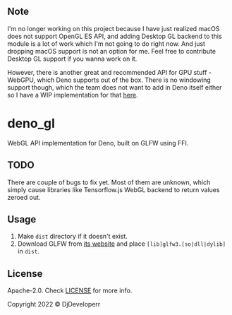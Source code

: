## Note

I'm no longer working on this project because I have just realized macOS does
not support OpenGL ES API, and adding Desktop GL backend to this module is a lot
of work which I'm not going to do right now. And just dropping macOS support is
not an option for me. Feel free to contribute Desktop GL support if you wanna
work on it.

However, there is another great and recommended API for GPU stuff - WebGPU,
which Deno supports out of the box. There is no windowing support though, which
the team does not want to add in Deno itself either so I have a WIP
implementation for that [here](https://github.com/DjDeveloperr/deno_desktop).

# deno_gl

WebGL API implementation for Deno, built on GLFW using FFI.

## TODO

There are couple of bugs to fix yet. Most of them are unknown, which simply
cause libraries like Tensorflow.js WebGL backend to return values zeroed out.

## Usage

1. Make `dist` directory if it doesn't exist.
2. Download GLFW from [its website](https://www.glfw.org/) and place
   `[lib]glfw3.[so|dll|dylib]` in `dist`.

## License

Apache-2.0. Check [LICENSE](LICENSE) for more info.

Copyright 2022 © DjDeveloperr
